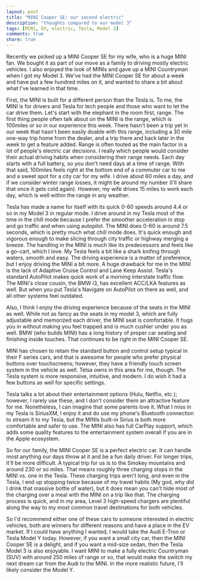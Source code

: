 ```yaml
---
layout: post
title: "MINI Cooper SE: our second electric"
description: "thoughts compared to our model 3"
tags: [MINI, EV, electric, Tesla, Model 3]
comments: true
share: true
---
```


Recently we picked up a MINI Cooper SE for my wife, who is a huge MINI fan.  We bought it as part of our move as a family to driving mostly electric vehicles. I also enjoyed the look of MINIs and gave up a MINI Countryman when I got my Model 3.  We've had the MINI Cooper SE for about a week and have put a few hundred miles on it, and wanted to share a bit about what I've learned in that time. 

First, the MINI is built for a different person than the Tesla is. To me, the MINI is for drivers and Tesla for tech people and those who want to let the car drive them. Let's start with the elephant in the room first, range. The first thing people often talk about on the MINI is the range, which is 100miles or so in our experience this week. There hasn't been a trip yet in our week that hasn't been easily doable with this range, including a 30 mile one-way trip home from the dealer, and a trip there and back later in the week to get a feature added. Range is often touted as the main factor in a lot of people's electric car decisions. I really which people would consider their actual driving habits when considering their range needs. Each day starts with a full battery, so you don't need days at a time of range.  With that said, 100miles feels right at the bottom end of a commuter car to me and a sweet spot for a city car for my wife. I drive about 60 miles a day, and if we consider winter range losses, it might be around my number (I'll share that once it gets cold again). However, my wife drives 15 miles to work each day, which is well within the range in any weather. 

Tesla has made a name for itself with its quick 0-60 speeds around 4.4 or so in my Model 3 in regular mode. I drive around in my Tesla most of the time in the chill mode because I prefer the smoother acceleration in stop and go traffic and when using autopilot. The MINI does 0-60 is around 7.5 seconds, which is pretty much what chill mode does.  It's quick enough and vigorous enough to make slicing through city traffic or highway merging a breeze. The handling in the MINI is much like its predecessors and feels like a go-cart, which I love. My Tesla feels a bit like a shark knifing through waters, smooth and easy. The driving experience is a matter of preference, but I enjoy driving the MINI a bit more. A huge drawback for me in the MINI is the lack of Adaptive Cruise Control and Lane Keep Assist. Tesla's standard AutoPilot makes quick work of a morning interstate traffic flow. The MINI's close cousin, the BMW i3, has excellent ACC/LKA features as well. But when you put Tesla's Navigate on AutoPilot on there as well, and all other systems feel outdated. 

Also, I think I enjoy the driving experience because of the seats in the MINI as well. While not as fancy as the seats in my model 3, which are fully adjustable and memorized each driver, the MINI seat is comfortable. It hugs you in without making you feel trapped and is much cushier under you as well. BMW (who builds MINI) has a long history of proper car seating and finishing inside touches. That continues to be right in the MINI Cooper SE. 

MINI has chosen to retain the standard button and control setup typical in their F series cars, and that is awesome for people who prefer physical buttons over touchscreens; however, they have a friendly touch screen system in the vehicle as well. Telsa owns in this area for me, though. The Tesla system is more responsive, intuitive, and modern. I do wish it had a few buttons as well for specific settings.

Tesla talks a lot about their entertainment options (Hulu, Netflix, etc.); however, I rarely use these, and I don't consider them an attractive feature for me. Nonetheless, I can imagine that some parents love it. What I miss in my Tesla is SiriusXM, I enjoy it and do use my phone's Bluetooth connection to stream it to my Tesla, but the MINIs built-in Sirius is both more comfortable and safer to use. The MINI also has full CarPlay support, which adds some quality features to the entertainment system overall if you are in the Apple ecosystem.  

So for our family, the MINI Cooper SE is a perfect electric car. It can handle most anything our days throw at it and be a fun daily driver. For longer trips, it'll be more difficult. A typical trip for us is to the Smokey mountains and around 230 or so miles. That means roughly three charging stops in the MINI vs. one in the Tesla. These charging trips aren't long, and even in the Tesla, I end up stopping twice because of my travel habits (My god, why did I drink that massive bottle of water), but it does mean you can't hide most of the charging over a meal with the MINI on a trip like that. The charging process is quick, and in my area, Level 3 high-speed chargers are plentiful along the way to my most common travel destinations for both vehicles. 

So I'd recommend either one of these cars to someone interested in electric vehicles, both are winners for different reasons and have a place in the EV market.  If I could have anything I wanted, I would take the Audi E-Tron or Tesla Model Y today. However, if you want a small city car, then the MINI Cooper SE is a delight, and if you want a mid-size sedan, then the Tesla Model 3 is also enjoyable.  I want MINI to make a fully electric Countryman (SUV) with around 250 miles of range or so, that would make the switch my next dream car from the Audi to the MINI. In the more realistic future, I'll likely consider the Model Y.